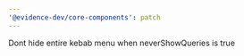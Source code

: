 ```yaml
---
'@evidence-dev/core-components': patch
---
```


Dont hide entire kebab menu when neverShowQueries is true
